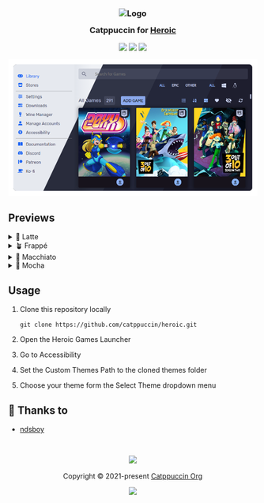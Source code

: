 <h3 align="center">
	<img src="https://raw.githubusercontent.com/catppuccin/catppuccin/main/assets/logos/exports/1544x1544_circle.png" width="100" alt="Logo"/><br/>
	<img src="https://raw.githubusercontent.com/catppuccin/catppuccin/main/assets/misc/transparent.png" height="30" width="0px"/>
	Catppuccin for <a href="https://heroicgameslauncher.com/">Heroic</a>
	<img src="https://raw.githubusercontent.com/catppuccin/catppuccin/main/assets/misc/transparent.png" height="30" width="0px"/>
</h3>

<p align="center">
	<a href="https://github.com/catppuccin/heroic/stargazers"><img src="https://img.shields.io/github/stars/catppuccin/heroic?colorA=363a4f&colorB=b7bdf8&style=for-the-badge"></a>
	<a href="https://github.com/catppuccin/heroic/issues"><img src="https://img.shields.io/github/issues/catppuccin/heroic?colorA=363a4f&colorB=f5a97f&style=for-the-badge"></a>
	<a href="https://github.com/catppuccin/heroic/contributors"><img src="https://img.shields.io/github/contributors/catppuccin/heroic?colorA=363a4f&colorB=a6da95&style=for-the-badge"></a>
</p>

<p align="center">
	<img src="https://github.com/catppuccin/heroic/blob/main/assets/preview.png"/>
</p>

## Previews

<details>
<summary>🌻 Latte</summary>
<img src="https://github.com/catppuccin/heroic/blob/main/assets/latte.png"/>
</details>
<details>
<summary>🪴 Frappé</summary>
<img src="https://github.com/catppuccin/heroic/blob/main/assets/frappe.png"/>
</details>
<details>
<summary>🌺 Macchiato</summary>
<img src="https://github.com/catppuccin/heroic/blob/main/assets/macchiato.png"/>
</details>
<details>
<summary>🌿 Mocha</summary>
<img src="https://github.com/catppuccin/heroic/blob/main/assets/mocha.png"/>
</details>

## Usage

1. Clone this repository locally

   ```shell
   git clone https://github.com/catppuccin/heroic.git
   ```

2. Open the Heroic Games Launcher
3. Go to Accessibility
4. Set the Custom Themes Path to the cloned themes folder
5. Choose your theme form the Select Theme dropdown menu

## 💝 Thanks to

- [ndsboy](https://github.com/ndsboy)

&nbsp;

<p align="center">
	<img src="https://raw.githubusercontent.com/catppuccin/catppuccin/main/assets/footers/gray0_ctp_on_line.svg?sanitize=true" />
</p>

<p align="center">
	Copyright &copy; 2021-present <a href="https://github.com/catppuccin" target="_blank">Catppuccin Org</a>
</p>

<p align="center">
	<a href="https://github.com/catppuccin/catppuccin/blob/main/LICENSE"><img src="https://img.shields.io/static/v1.svg?style=for-the-badge&label=License&message=MIT&logoColor=d9e0ee&colorA=363a4f&colorB=b7bdf8"/></a>
</p>
